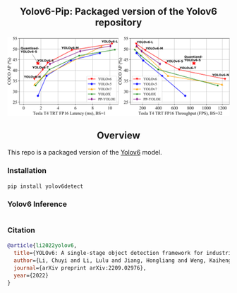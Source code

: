 <div align="center">
<h2>
  Yolov6-Pip: Packaged version of the Yolov6 repository  
</h2>
<h4>
    <img width="800" alt="teaser" src="assets/speed_comparision_v2.png">
</h4>
</div>

## <div align="center">Overview</div>

This repo is a packaged version of the [Yolov6](https://github.com/meituan/YOLOv6/) model.
### Installation
```
pip install yolov6detect
```

### Yolov6 Inference
```python

```
### Citation
```bibtex
@article{li2022yolov6,
  title={YOLOv6: A single-stage object detection framework for industrial applications},
  author={Li, Chuyi and Li, Lulu and Jiang, Hongliang and Weng, Kaiheng and Geng, Yifei and Li, Liang and Ke, Zaidan and Li, Qingyuan and Cheng, Meng and Nie, Weiqiang and others},
  journal={arXiv preprint arXiv:2209.02976},
  year={2022}
}
```